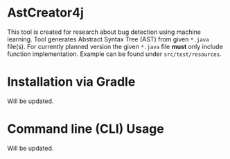 # AstCreator4j
This tool is created for research about bug detection using machine learning. Tool generates Abstract Syntax Tree (AST) from given `*.java` file(s).
For currently planned version the given `*.java` file **must** only include function implementation. Example can be found under `src/test/resources`. 

# Installation via Gradle
Will be updated.

# Command line (CLI) Usage
Will be updated.